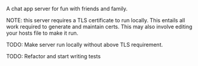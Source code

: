 A chat app server for fun with friends and family.

NOTE: this server requires a TLS certificate to run locally. This entails all work required to generate and maintain
certs. This may also involve editing your hosts file to make it run.

TODO: Make server run locally without above TLS requirement.

TODO: Refactor and start writing tests
